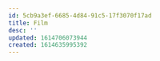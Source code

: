 ```yaml
---
id: 5cb9a3ef-6685-4d84-91c5-17f3070f17ad
title: Film
desc: ''
updated: 1614706073944
created: 1614635995392
---
```


